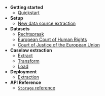 <!-- docs/_sidebar.md -->

* **Getting started**
    * [Quickstart](/?id=quickstart)
* **Setup**
    * [New data source extraction](/setup/?id=extraction)
* **Datasets**
    * [Rechtspraak](/datasets/?id=rechtspraak-archive)
    * [European Court of Human Rights](/datasets/?id=european-court-of-human-rights-echr)
    * [Court of Justice of the European Union](/datasets/?id=court-of-justice-of-the-european-union-cjeu)
* **Caselaw extraction**
    * [Extract](/elt/?id=extract)
    * [Transform](/elt/?id=transform)
    * [Load](/elt/?id=load)
* **Deployment**
    * [Extraction](/deploy/?id=extraction)
* **API Reference**
    * [`Storage` reference](/api/storage)
    